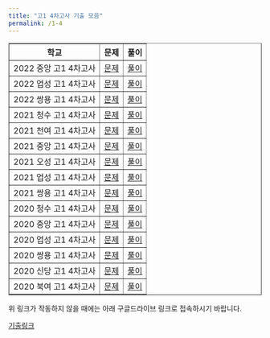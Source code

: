 ```yaml
---
title: "고1 4차고사 기출 모음"
permalink: /1-4
---
```

<table border="1">
<th>학교</th> <th>문제</th> <th>풀이</th> 
  <tr>
	<td>2022 중앙 고1 4차고사</td>
    <td><a href="/pdf/test1st/2022 중앙 고1 4차고사.pdf">문제</a></td>
    <td><a href="/pdf/test1st/%5B풀이%5D 2022 중앙 고1 4차고사.pdf">풀이</a></td>
  </tr>
    <tr>
	<td>2022 업성 고1 4차고사</td>
    <td><a href="/pdf/test1st/2022 업성 고1 4차고사.pdf">문제</a></td>
    <td><a href="/pdf/test1st/%5B풀이%5D 2022 업성 고1 4차고사.pdf">풀이</a></td>
  </tr>
    <tr>
	<td>2022 쌍용 고1 4차고사</td>
    <td><a href="/pdf/test1st/2022 쌍용 고1 4차고사.pdf">문제</a></td>
    <td><a href="/pdf/test1st/%5B풀이%5D 2022 쌍용 고1 4차고사.pdf">풀이</a></td>
  </tr>
    <tr>
	<td>2021 청수 고1 4차고사</td>
    <td><a href="/pdf/test1st/2021 청수 고1 4차고사.pdf">문제</a></td>
    <td><a href="/pdf/test1st/%5B풀이%5D 2021 청수 고1 4차고사.pdf">풀이</a></td>
  </tr>
    <tr>
	<td>2021 천여 고1 4차고사</td>
    <td><a href="/pdf/test1st/2021 천여 고1 4차고사.pdf">문제</a></td>
    <td><a href="/pdf/test1st/%5B풀이%5D 2021 천여 고1 4차고사.pdf">풀이</a></td>
  </tr>
  <tr>
	<td>2021 중앙 고1 4차고사</td>
    <td><a href="/pdf/test1st/2021 중앙 고1 4차고사.pdf">문제</a></td>
    <td><a href="/pdf/test1st/%5B풀이%5D 2021 중앙 고1 4차고사.pdf">풀이</a></td>
  </tr>
  <tr>
	<td>2021 오성 고1 4차고사</td>
    <td><a href="/pdf/test1st/2021 오성 고1 4차고사.pdf">문제</a></td>
    <td><a href="/pdf/test1st/%5B풀이%5D 2021 오성 고1 4차고사.pdf">풀이</a></td>
  </tr>
  <tr>
	<td>2021 업성 고1 4차고사</td>
    <td><a href="/pdf/test1st/2021 업성 고1 4차고사.pdf">문제</a></td>
    <td><a href="/pdf/test1st/%5B풀이%5D 2021 업성 고1 4차고사.pdf">풀이</a></td>
  </tr>
  <tr>
	<td>2021 쌍용 고1 4차고사</td>
    <td><a href="/pdf/test1st/2021 쌍용 고1 4차고사.pdf">문제</a></td>
    <td><a href="/pdf/test1st/%5B풀이%5D 2021 쌍용 고1 4차고사.pdf">풀이</a></td>
  </tr>
    <tr>
	<td>2020 청수 고1 4차고사</td>
    <td><a href="/pdf/test1st/2020 청수 고1 4차고사.pdf">문제</a></td>
    <td><a href="/pdf/test1st/%5B풀이%5D 2020 청수 고1 4차고사.pdf">풀이</a></td>
  </tr>
  <tr>
	<td>2020 중앙 고1 4차고사</td>
    <td><a href="/pdf/test1st/2020 중앙 고1 4차고사.pdf">문제</a></td>
    <td><a href="/pdf/test1st/%5B풀이%5D 2020 중앙 고1 4차고사.pdf">풀이</a></td>
  </tr>
    <tr>
	<td>2020 업성 고1 4차고사</td>
    <td><a href="/pdf/test1st/2020 업성 고1 4차고사.pdf">문제</a></td>
    <td><a href="/pdf/test1st/%5B풀이%5D 2020 업성 고1 4차고사.pdf">풀이</a></td>
  </tr>
  <tr>
	<td>2020 쌍용 고1 4차고사</td>
    <td><a href="/pdf/test1st/2020 쌍용 고1 4차고사.pdf">문제</a></td>
    <td><a href="/pdf/test1st/%5B풀이%5D 2020 쌍용 고1 4차고사.pdf">풀이</a></td>
  </tr>
  <tr>
	<td>2020 신당 고1 4차고사</td>
    <td><a href="/pdf/test1st/2020 신당 고1 4차고사.pdf">문제</a></td>
    <td><a href="/pdf/test1st/%5B풀이%5D 2020 신당 고1 4차고사.pdf">풀이</a></td>
  </tr>
    <tr>
	<td>2020 북여 고1 4차고사</td>
    <td><a href="/pdf/test1st/2020 북여 고1 4차고사.pdf">문제</a></td>
    <td><a href="/pdf/test1st/%5B풀이%5D 2020 북여 고1 4차고사.pdf">풀이</a></td>
  </tr>
</table>

위 링크가 작동하지 않을 때에는 아래 구글드라이브 링크로 접속하시기 바랍니다.

[기출링크](https://drive.google.com/drive/folders/1UGlk_cz3JxXd47V4J7xAkEuPP_U67GFC?usp=sharing)